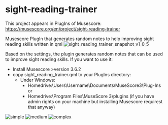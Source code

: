 # sight-reading-trainer

This project appears in PlugIns of Musescore: https://musescore.org/en/project/sight-reading-trainer

Musescore PlugIn that generates random notes to help improving sight reading skills written in qml 
![sight_reading_trainer_snapshot_v1_0_5](https://user-images.githubusercontent.com/4438915/151887640-6bb1b436-bbb1-4511-8d12-2bcbb87a68ec.png)

Based on the settings, the plugin generates random notes that can be used to improve sight reading skills.
If you want to use it:
- Install Musescore >version 3.6.2
- copy sight_reading_trainer.qml to your PlugIns directory:
  - Under Windows:
    - Homedrive:\Users\Username\Documents\MuseScore3\Plug-Ins or
    - Homedrive:\Program Files\MuseScore 3\plugins (if you have admin rights on your machine but installing Musescore requirest that anyway)
  




![simple](https://user-images.githubusercontent.com/4438915/151887598-aaf47b7e-347e-4c8e-bb1e-e9024637ddb3.png)
![medium](https://user-images.githubusercontent.com/4438915/151887609-a879c1ab-5688-49ab-9b51-fdb801ea1fb5.png)
![complex](https://user-images.githubusercontent.com/4438915/151887615-60b01d09-9a12-41cb-ac9b-e8bb9aeb7787.png)

